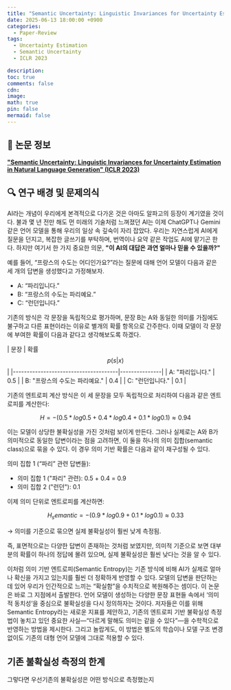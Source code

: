 ```yaml
---
title: "Semantic Uncertainty: Linguistic Invariances for Uncertainty Estimation in Natural Language Generation"
date: 2025-06-13 18:00:00 +0900
categories:
  - Paper-Review
tags:
  - Uncertainty Estimation
  - Semantic Uncertainty
  - ICLR 2023

description: 
toc: true
comments: false
cdn: 
image:
math: true
pin: false
mermaid: false
---
```


## 📄 논문 정보
[**"Semantic Uncertainty: Linguistic Invariances for Uncertainty Estimation in Natural Language Generation" (ICLR 2023)**](https://arxiv.org/abs/2302.09664)

## 🔍 연구 배경 및 문제의식
AI라는 개념이 우리에게 본격적으로 다가온 것은 아마도 알파고의 등장이 계기였을 것이다. 불과 몇 년 전만 해도 먼 미래의 기술처럼 느껴졌던 AI는 이제 ChatGPT나 Gemini 같은 언어 모델을 통해 우리의 일상 속 깊숙이 자리 잡았다. 우리는 자연스럽게 AI에게 질문을 던지고, 복잡한 글쓰기를 부탁하며, 번역이나 요약 같은 작업도 AI에 맡기곤 한다. 하지만 여기서 한 가지 중요한 의문, **"이 AI의 대답은 과연 얼마나 믿을 수 있을까?"**

예를 들어, “프랑스의 수도는 어디인가요?”라는 질문에 대해 언어 모델이 다음과 같은 세 개의 답변을 생성했다고 가정해보자.
- A: “파리입니다.”
- B: “프랑스의 수도는 파리예요.”
- C: “런던입니다.”

기존의 방식은 각 문장을 독립적으로 평가하며, 문장 B는 A와 동일한 의미를 가짐에도 불구하고 다른 표현이라는 이유로 별개의 확률 항목으로 간주한다. 이때 모델이 각 문장에 부여한 확률이 다음과 같다고 생각해보도록 하겠다.

| 문장                                 | 확률 $$p(s | x)$$ |
|--------------------------------------|---------------|
| A: "파리입니다."                      | 0.5           |
| B: "프랑스의 수도는 파리예요."         | 0.4           |
| C: "런던입니다."                      | 0.1           |

기존의 엔트로피 계산 방식은 이 세 문장을 모두 독립적으로 처리하여 다음과 같은 엔트로피를 계산한다:

$$H = - (0.5 * log 0.5 + 0.4 * log 0.4 + 0.1 * log 0.1) ≈ 0.94$$

이는 모델이 상당한 불확실성을 가진 것처럼 보이게 만든다. 그러나 실제로는 A와 B가 의미적으로 동일한 답변이라는 점을 고려하면, 이 둘을 하나의 의미 집합(semantic class)으로 묶을 수 있다. 이 경우 의미 기반 확률은 다음과 같이 재구성될 수 있다.

의미 집합 1 (“파리” 관련 답변들): 
- 의미 집합 1 ("파리" 관련): 0.5 + 0.4 = 0.9
- 의미 집합 2 ("런던"): 0.1

이제 의미 단위로 엔트로피를 계산하면:

$$H_semantic = - (0.9 * log 0.9 + 0.1 * log 0.1) ≈ 0.33$$

→ 의미를 기준으로 묶으면 실제 불확실성이 훨씬 낮게 측정됨.

즉, 표면적으로는 다양한 답변이 존재하는 것처럼 보였지만, 의미적 기준으로 보면 대부분의 확률이 하나의 정답에 몰려 있으며, 실제 불확실성은 훨씬 낮다는 것을 알 수 있다.

이처럼 의미 기반 엔트로피(Semantic Entropy)는 기존 방식에 비해 AI가 실제로 얼마나 확신을 가지고 있는지를 훨씬 더 정확하게 반영할 수 있다. 모델의 답변을 판단하는 데 있어 우리가 인간적으로 느끼는 “확실함”을 수치적으로 복원해주는 셈이다.
이 논문은 바로 그 지점에서 출발한다. 언어 모델이 생성하는 다양한 문장 표현들 속에서 ‘의미적 동치성’을 중심으로 불확실성을 다시 정의하자는 것이다. 저자들은 이를 위해 Semantic Entropy라는 새로운 지표를 제안하고, 기존의 엔트로피 기반 불확실성 측정법이 놓치고 있던 중요한 사실—“다르게 말해도 의미는 같을 수 있다”—을 수학적으로 반영하는 방법을 제시한다. 그리고 놀랍게도, 이 방법은 별도의 학습이나 모델 구조 변경 없이도 기존의 대형 언어 모델에 그대로 적용할 수 있다.

## 기존 불확실성 측정의 한계
그렇다면 우선기존의 불확실성은 어떤 방식으로 측정했는지 